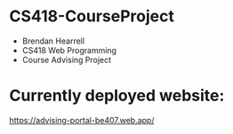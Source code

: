 # CS418-CourseProject

- Brendan Hearrell
- CS418 Web Programming
- Course Advising Project

# Currently deployed website: 
https://advising-portal-be407.web.app/
